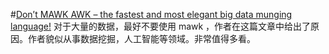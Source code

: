 #[Don’t MAWK AWK – the fastest and most elegant big data munging language!](http://brenocon.com/blog/2009/09/dont-mawk-awk-the-fastest-and-most-elegant-big-data-munging-language/)
对于大量的数据，最好不要使用 mawk ，作者在这篇文章中给出了原因。作者貌似从事数据挖掘，人工智能等领域。非常值得多看。

